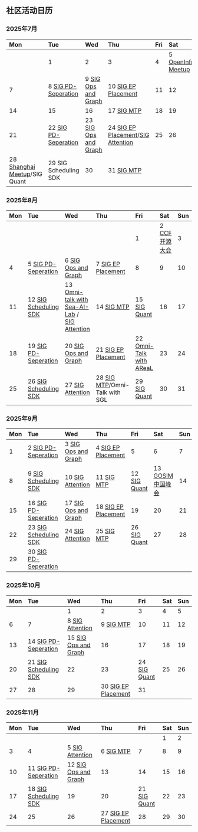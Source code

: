 ## 社区活动日历

### 2025年7月

|Mon|Tue|Wed|Thu|Fri|Sat|Sun|
| :---------------------- | :--------------------- | :---------------------- | :---------------------- | :--------------------- | :---------------------- | :---------------------- |
|   |1  |2  |3  |4  |5 [OpenInfra Meetup](events/README.md#业界会议参与) |6  |
|7  |8 [SIG PD-Seperation](sigs/sig-pd-seperation.md) |9 [SIG Ops and Graph](sigs/sig-ops-and-graph.md) |10 [SIG EP Placement](sigs/sig-ep-placement.md) |11  |12  |13 |
|14 |15 |16 |17 [SIG MTP](sigs/sig-mtp.md)|18 |19 |20 |
|21 |22 [SIG PD-Seperation](sigs/sig-pd-seperation.md)|23 [SIG Ops and Graph](sigs/sig-ops-and-graph.md) |24 [SIG EP Placement](sigs/sig-ep-placement.md)/[SIG Attention](sigs/sig-attention.md)|25 |26 |27 |
|28 [Shanghai Meetup](events/README.md#社区meetup)/SIG Quant|29 SIG Scheduling SDK|30 |31 [SIG MTP](sigs/sig-mtp.md)|  |  |  |

### 2025年8月

|Mon|Tue|Wed|Thu|Fri|Sat|Sun|
| :---------------------- | :--------------------- | :---------------------- | :---------------------- | :--------------------- | :---------------------- | :---------------------- |
|   |   |   |   |1  |2 [CCF开源大会]((events/README.md#业界会议参与)) |3  |
|4  |5 [SIG PD-Seperation](sigs/sig-pd-seperation.md) |6 [SIG Ops and Graph](sigs/sig-ops-and-graph.md)|7 [SIG EP Placement](sigs/sig-ep-placement.md) |8 |9  |10  |
|11 |12 [SIG Scheduling SDK](sigs/sig-scheduling-sdk.md)|13 [Omni-talk with Sea-AI-Lab](https://gitee.com/omniai/community/blob/master/events/README.md#%E7%AC%AC%E4%B8%80%E6%9C%9F%E6%B5%81%E6%B0%B4%E7%BA%BF%E5%B9%B6%E8%A1%8C%E7%A0%94%E7%A9%B6) / [SIG Attention](sigs/sig-attention.md) |14 [SIG MTP](sigs/sig-mtp.md)|15 [SIG Quant](sigs/sig-quant.md) |16|17|
|18|19 [SIG PD-Seperation](sigs/sig-pd-seperation.md)|20 [SIG Ops and Graph](sigs/sig-ops-and-graph.md)|21 [SIG EP Placement](sigs/sig-ep-placement.md)|22 [Omni-Talk with AReaL](https://gitee.com/omniai/community/blob/master/events/README.md#%E7%AC%AC%E4%BA%8C%E6%9C%9F%E5%BC%82%E6%AD%A5rl%E6%A1%86%E6%9E%B6areal) |23|24|
|25 |26 [SIG Scheduling SDK](sigs/sig-scheduling-sdk.md)|27 [SIG Attention](sigs/sig-attention.md)|28 [SIG MTP](sigs/sig-mtp.md)/Omni-Talk with SGL |29 [SIG Quant](sigs/sig-quant.md) |30|31|

### 2025年9月

|Mon|Tue|Wed|Thu|Fri|Sat|Sun|
| :---------------------- | :--------------------- | :---------------------- | :---------------------- | :--------------------- | :---------------------- | :---------------------- |
|1|2 [SIG PD-Seperation](sigs/sig-pd-seperation.md)|3 [SIG Ops and Graph](sigs/sig-ops-and-graph.md)|4 [SIG EP Placement](sigs/sig-ep-placement.md)|5|6|7|
|8 |9 [SIG Scheduling SDK](sigs/sig-scheduling-sdk.md) |10 [SIG Attention](sigs/sig-attention.md)|11 [SIG MTP](sigs/sig-mtp.md) |12 [SIG Quant](sigs/sig-quant.md)|13 [GOSIM中国峰会](https://hangzhou2025.gosim.org/)|14|
|15|16 [SIG PD-Seperation](sigs/sig-pd-seperation.md)|17 [SIG Ops and Graph](sigs/sig-ops-and-graph.md)|18 [SIG EP Placement](sigs/sig-ep-placement.md)|19|20|21|
|22|23 [SIG Scheduling SDK](sigs/sig-scheduling-sdk.md) |24 [SIG Attention](sigs/sig-attention.md) |25 [SIG MTP](sigs/sig-mtp.md) |26 [SIG Quant](sigs/sig-quant.md)|27|28|
|29|30 [SIG PD-Seperation](sigs/sig-pd-seperation.md)||||||

### 2025年10月
|Mon|Tue|Wed|Thu|Fri|Sat|Sun|
| :---------------------- | :--------------------- | :---------------------- | :---------------------- | :--------------------- | :---------------------- | :---------------------- |
|||1| 2 |3|4|5|
| 6    | 7    | 8  [SIG Attention](sigs/sig-attention.md) | 9 [SIG MTP](sigs/sig-mtp.md) | 10   | 11   | 12   |
| 13   | 14 [SIG PD-Seperation](sigs/sig-pd-seperation.md) | 15 [SIG Ops and Graph](sigs/sig-ops-and-graph.md) | 16 | 17   | 18   | 19   |
| 20   | 21 [SIG Scheduling SDK](sigs/sig-scheduling-sdk.md) | 22   | 23   | 24 [SIG Quant](sigs/sig-quant.md) | 25   | 26   |
| 27   | 28   |29|30 [SIG EP Placement](sigs/sig-ep-placement.md)|31|||


### 2025年11月
|Mon|Tue|Wed|Thu|Fri|Sat|Sun|
| :---------------------- | :--------------------- | :---------------------- | :---------------------- | :--------------------- | :---------------------- | :---------------------- |
||||     ||1|2|
| 3    | 4                                                    | 5  [SIG Attention](sigs/sig-attention.md)         | 6 [SIG MTP](sigs/sig-mtp.md)                    | 7                                 | 8    | 9    |
| 10   | 11 [SIG PD-Seperation](sigs/sig-pd-seperation.md)    | 12 [SIG Ops and Graph](sigs/sig-ops-and-graph.md) | 13                   | 14                                | 15   | 16   |
| 17   | 18  [SIG Scheduling SDK](sigs/sig-scheduling-sdk.md) | 19                                                | 20                                              | 21 [SIG Quant](sigs/sig-quant.md) | 22   | 23   |
| 24   | 25                                                   | 26                                                | 27 [SIG EP Placement](sigs/sig-ep-placement.md) | 28                                |29|30|
